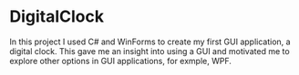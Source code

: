 # DigitalClock

In this project I used C# and WinForms to create my first GUI application, a digital clock. This gave me an insight into using a GUI and motivated me to explore other options in GUI applications, for exmple, WPF.
